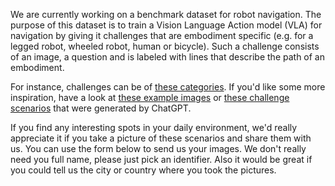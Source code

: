 We are currently working on a benchmark dataset for robot navigation. The purpose of this dataset is to train a Vision Language Action model (VLA) for navigation by giving it challenges that are embodiment specific (e.g. for a legged robot, wheeled robot, human or bicycle). Such a challenge consists of an image, a question and is labeled with lines that describe the path of an embodiment.

For instance, challenges can be of [these categories](https://docs.google.com/spreadsheets/d/1ZCAFuhysvMgYD59tLc6PS9ymTSHZQCMO8jVJcaYtH8U/edit?usp=sharing). If you'd like some more inspiration, have a look at [these example images](https://docs.google.com/spreadsheets/d/1XA9qubRphn1B40ZKHHjOPL-juS73QA5eL7zHYofl85Q/edit?usp=sharing) or [these challenge scenarios](https://docs.google.com/spreadsheets/d/1wXNG6oAHVrIziMwT-qGzZdpHO6OJDQ_n6yCWKNhLvBo/edit?usp=sharing) that were generated by ChatGPT.

If you find any interesting spots in your daily environment, we'd really appreciate it if you take a picture of these scenarios and share them with us. You can use the form below to send us your images. We don't really need you full name, please just pick an identifier. Also it would be great if you could tell us the city or country where you took the pictures.